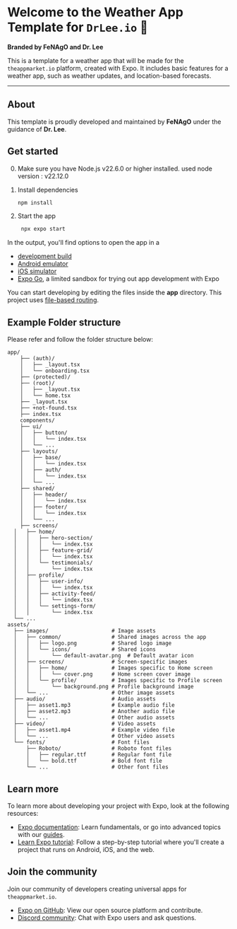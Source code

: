 # Welcome to the Weather App Template for `DrLee.io` 👋

**Branded by FeNAgO and Dr. Lee**

This is a template for a weather app that will be made for the `theappmarket.io` platform, created with Expo. It includes basic features for a weather app, such as weather updates, and location-based forecasts.

---

## About

This template is proudly developed and maintained by **FeNAgO** under the guidance of **Dr. Lee**.

## Get started

0. Make sure you have Node.js v22.6.0 or higher installed.
   used node version : v22.12.0

1. Install dependencies

   ```bash
   npm install
   ```

2. Start the app

   ```bash
    npx expo start
   ```

In the output, you'll find options to open the app in a

- [development build](https://docs.expo.dev/develop/development-builds/introduction/)
- [Android emulator](https://docs.expo.dev/workflow/android-studio-emulator/)
- [iOS simulator](https://docs.expo.dev/workflow/ios-simulator/)
- [Expo Go](https://expo.dev/go), a limited sandbox for trying out app development with Expo

You can start developing by editing the files inside the **app** directory. This project uses [file-based routing](https://docs.expo.dev/router/introduction).

## Example Folder structure

Please refer and follow the folder structure below:

```
app/
	├── (auth)/
	│   ├── _layout.tsx
	│   └── onboarding.tsx
	├── (protected)/
	├── (root)/
	│   ├── _layout.tsx
	│   └── home.tsx
	├── _layout.tsx
	├── +not-found.tsx
	├── index.tsx
	components/
	├── ui/
	│   ├── button/
	│   │   └── index.tsx
	│   └── ...
	├── layouts/
	│   ├── base/
	│   │   └── index.tsx
	│   ├── auth/
	│   │   └── index.tsx
	│   └── ...
	├── shared/
	│   ├── header/
	│   │   └── index.tsx
	│   ├── footer/
	│   │   └── index.tsx
	│   └── ...
	├── screens/
  │   ├── home/
  │   │   ├── hero-section/
  │   │   │   └── index.tsx
  │   │   ├── feature-grid/
  │   │   │   └── index.tsx
  │   │   └── testimonials/
  │   │       └── index.tsx
  │   ├── profile/
  │   │   ├── user-info/
  │   │   │   └── index.tsx
  │   │   ├── activity-feed/
  │   │   │   └── index.tsx
  │   │   └── settings-form/
  │   │       └── index.tsx
  └── ...
assets/
  ├── images/                    # Image assets
  │   ├── common/                # Shared images across the app
  │   │   ├── logo.png           # Shared logo image
  │   │   └── icons/             # Shared icons
  │   │       └── default-avatar.png  # Default avatar icon
  │   ├── screens/               # Screen-specific images
  │   │   ├── home/              # Images specific to Home screen
  │   │   │   └── cover.png      # Home screen cover image
  │   │   └── profile/           # Images specific to Profile screen
  │   │       └── background.png # Profile background image
  │   └── ...                    # Other image assets
  ├── audio/                     # Audio assets
  │   ├── asset1.mp3             # Example audio file
  │   ├── asset2.mp3             # Another audio file
  │   └── ...                    # Other audio assets
  ├── video/                     # Video assets
  │   ├── asset1.mp4             # Example video file
  │   └── ...                    # Other video assets
  └── fonts/                     # Font files
      ├── Roboto/                # Roboto font files
      │   ├── regular.ttf        # Regular font file
      │   └── bold.ttf           # Bold font file
      └── ...                    # Other font files
```

## Learn more

To learn more about developing your project with Expo, look at the following resources:

- [Expo documentation](https://docs.expo.dev/): Learn fundamentals, or go into advanced topics with our [guides](https://docs.expo.dev/guides).
- [Learn Expo tutorial](https://docs.expo.dev/tutorial/introduction/): Follow a step-by-step tutorial where you'll create a project that runs on Android, iOS, and the web.

## Join the community

Join our community of developers creating universal apps for `theappmarket.io`.

- [Expo on GitHub](https://github.com/expo/expo): View our open source platform and contribute.
- [Discord community](https://chat.expo.dev): Chat with Expo users and ask questions.
